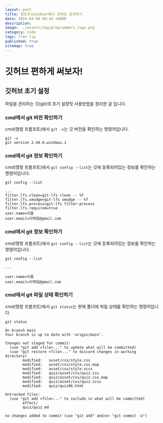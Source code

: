 ```yaml
---
layout: post
title: 윈도우(window)에서 깃허브 관리하기
date: 2024-04-08 09:44 +0900
description: 
image: ../assets/img/programmers_logo.png
category: code
tags: free tip
published: true
sitemap: true
---
```


# 깃허브 편하게 써보자!

## 깃허브 초기 설정
파일을 관리하는 깃(git)의 초기 설정밋 사용방법을 정리한 글 입니다.

### cmd에서 git 버전 확인하기
cmd(명령 프롬프트)에서 `git -v`는 깃 버전을 확인하는 명령어입니다. 

```
git -v
git version 2.44.0.windows.1
```

### cmd에서 git 정보 확인하기
cmd(명령 프롬프트)에서 `git config --list`는 깃에 등록되어있는 정보를 확인하는 명령어입니다.
```
git config --list

...
filter.lfs.clean=git-lfs clean -- %f
filter.lfs.smudge=git-lfs smudge -- %f
filter.lfs.process=git-lfs filter-process
filter.lfs.required=true
user.name=이름
user.email=이메일@gmail.com
```

### cmd에서 git 정보 확인하기
cmd(명령 프롬프트)에서 `git config --list`는 깃에 등록되어있는 정보를 확인하는 명령어입니다.
```
git config --list

...

user.name=이름
user.email=이메일@gmail.com
```

### cmd에서 git 파일 상태 확인하기
cmd(명령 프롬프트)에서 `git status`는 현재 폴더에 파일 상태를 확인하는 명령어입니다.
```
git status

On branch main
Your branch is up to date with 'origin/main'.

Changes not staged for commit:
  (use "git add <file>..." to update what will be committed)
  (use "git restore <file>..." to discard changes in working directory)
        modified:   asset/css/style.css
        modified:   asset/css/style.css.map
        modified:   asset/css/style.scss
        modified:   quiz/asset/css/quiz.css
        modified:   quiz/asset/css/quiz.css.map
        modified:   quiz/asset/css/quiz.scss
        modified:   quiz/quiz06.html

Untracked files:
  (use "git add <file>..." to include in what will be committed)
        effect/
        quiz/quiz.md

no changes added to commit (use "git add" and/or "git commit -a")
```




